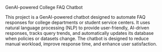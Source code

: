 GenAI-powered College FAQ Chatbot


This project is a GenAI-powered chatbot designed to automate FAQ responses for college departments or student service centers. It uses natural language processing (NLP) to provide user-friendly, AI-driven responses, tracks query trends, and automatically updates its database when policies or datasets change. The chatbot is designed to reduce manual workload, improve response time, and enhance user satisfaction.
